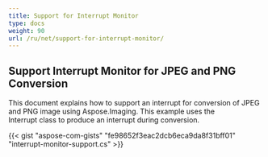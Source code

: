 ```yaml
---
title: Support for Interrupt Monitor
type: docs
weight: 90
url: /ru/net/support-for-interrupt-monitor/
---
```


## **Support Interrupt Monitor for JPEG and PNG Conversion**
This document explains how to support an interrupt for conversion of JPEG and PNG image using Aspose.Imaging. This example uses the Interrupt class to produce an interrupt during conversion.

{{< gist "aspose-com-gists" "fe98652f3eac2dcb6eca9da8f31bff01" "interrupt-monitor-support.cs" >}}
